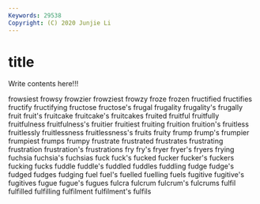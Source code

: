 ```yaml
---
Keywords: 29538
Copyright: (C) 2020 Junjie Li
---
```


# title

Write contents here!!!
 
frowsiest 
frowsy 
frowzier 
frowziest 
frowzy 
froze
frozen 
fructified 
fructifies 
fructify 
fructifying 
fructose 
fructose's 
frugal 
frugality 
frugality's
frugally 
fruit 
fruit's 
fruitcake 
fruitcake's 
fruitcakes 
fruited 
fruitful 
fruitfully 
fruitfulness
fruitfulness's 
fruitier 
fruitiest 
fruiting 
fruition 
fruition's 
fruitless 
fruitlessly 
fruitlessness 
fruitlessness's
fruits 
fruity 
frump 
frump's 
frumpier 
frumpiest 
frumps 
frumpy 
frustrate 
frustrated
frustrates 
frustrating 
frustration 
frustration's 
frustrations 
fry 
fry's 
fryer 
fryer's 
fryers
frying 
fuchsia 
fuchsia's 
fuchsias 
fuck 
fuck's 
fucked 
fucker 
fucker's 
fuckers
fucking 
fucks 
fuddle 
fuddle's 
fuddled 
fuddles 
fuddling 
fudge 
fudge's 
fudged
fudges 
fudging 
fuel 
fuel's 
fuelled 
fuelling 
fuels 
fugitive 
fugitive's 
fugitives
fugue 
fugue's 
fugues 
fulcra 
fulcrum 
fulcrum's 
fulcrums 
fulfil 
fulfilled 
fulfilling
fulfilment 
fulfilment's 
fulfils 
